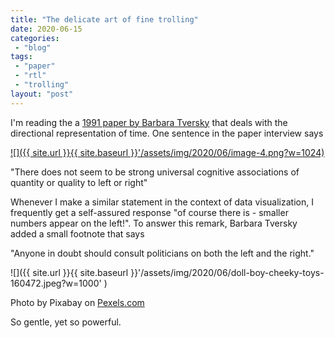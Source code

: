 ```yaml
---
title: "The delicate art of fine trolling"
date: 2020-06-15
categories: 
 - "blog"
tags: 
 - "paper"
 - "rtl"
 - "trolling"
layout: "post"
---
```


I'm reading the a [1991 paper by Barbara Tversky](http://citeseerx.ist.psu.edu/viewdoc/download?doi=10.1.1.950.5138&rep=rep1&type=pdf) that deals with the directional representation of time. One sentence in the paper interview says

[![]({{ site.url }}{{ site.baseurl }}'/assets/img/2020/06/image-4.png?w=1024)](http://citeseerx.ist.psu.edu/viewdoc/download?doi=10.1.1.950.5138&rep=rep1&type=pdf' )

"There does not seem to be strong universal cognitive associations of quantity or quality to left or right"

Whenever I make a similar statement in the context of data visualization, I frequently get a self-assured response "of course there is - smaller numbers appear on the left!". To answer this remark, Barbara Tversky added a small footnote that says

"Anyone in doubt should consult politicians on both the left and the right."

![]({{ site.url }}{{ site.baseurl }}'/assets/img/2020/06/doll-boy-cheeky-toys-160472.jpeg?w=1000' )

Photo by Pixabay on [Pexels.com](https://www.pexels.com/photo/doll-wearing-eyeglasses-160472/)

So gentle, yet so powerful.
